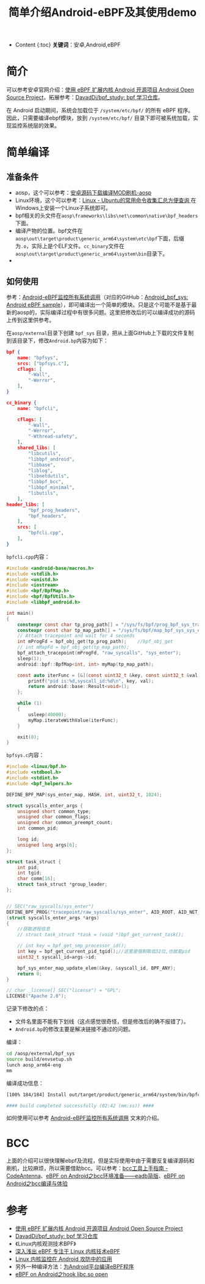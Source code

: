 ﻿---
layout:		post
category:	"android"
title:		"简单介绍Android-eBPF及其使用demo"

tags:		[android]
---
- Content
{:toc}
**关键词**：安卓,Android,eBPF



# 简介

可以参考安卓官网介绍：[使用 eBPF 扩展内核    Android 开源项目   Android Open Source Project](https://source.android.com/docs/core/architecture/kernel/bpf)，拓展参考：[DavadDi/bpf_study: bpf 学习仓库](https://github.com/DavadDi/bpf_study)。



在 Android 启动期间，系统会加载位于 `/system/etc/bpf/` 的所有 eBPF 程序。因此，只需要编译ebpf模块，放到 `/system/etc/bpf/` 目录下即可被系统加载，实现监控系统层的效果。



# 简单编译

## 准备条件

- aosp，这个可以参考：[安卓源码下载编译MOD刷机-aosp](https://zhupite.com/android/aosp.html)
- Linux环境，这个可以参考：[Linux - Ubuntu的常用命令收集汇总方便查询 ](https://zhupite.com/soft/linux-ubuntu.html)在Windows上安装一个Linux子系统即可。
- bpf相关的头文件在`aosp\frameworks\libs\net\common\native\bpf_headers`下面。
- 编译产物的位置。bpf文件在`aosp\out\target\product\generic_arm64\system\etc\bpf`下面，后缀为`.o`，实际上是个ELF文件。`cc_binary`文件在`aosp\out\target\product\generic_arm64\system\bin`目录下。
- 



## 如何使用

参考：[Android-eBPF监控所有系统调用](https://pshocker.github.io/2022/06/18/Android-eBPF%E7%9B%91%E6%8E%A7%E6%89%80%E6%9C%89%E7%B3%BB%E7%BB%9F%E8%B0%83%E7%94%A8/)（对应的GitHub：[Android_bpf_sys: Android eBPF sample](https://github.com/PShocker/Android_bpf_sys)），即可编译出一个简单的模块。只是这个可能不是基于最新的aosp的，实际编译过程中有很多问题。这里把修改后的可以编译成功的源码上传到这里供参考。

在`aosp/external`目录下创建 `bpf_sys` 目录，把从上面GitHub上下载的文件复制到该目录下，修改`Android.bp`内容为如下：

```json
bpf {
    name: "bpfsys",
    srcs: ["bpfsys.c"],
    cflags: [
        "-Wall",
        "-Werror",
    ],
}

cc_binary {
    name: "bpfcli",

    cflags: [
        "-Wall",
        "-Werror",
        "-Wthread-safety",
    ],
    shared_libs: [
        "libcutils",
        "libbpf_android",
        "libbase",
        "liblog",
        "libnetdutils",
        "libbpf_bcc",
        "libbpf_minimal",
        "libutils",
    ],
header_libs: [
        "bpf_prog_headers",
        "bpf_headers",
    ],
    srcs: [
        "bpfcli.cpp",
    ],
}
```

`bpfcli.cpp`内容：

```c
#include <android-base/macros.h>
#include <stdlib.h>
#include <unistd.h>
#include <iostream>
#include <bpf/BpfMap.h>
#include <bpf/BpfUtils.h>
#include <libbpf_android.h>

int main()
{
    constexpr const char tp_prog_path[] = "/sys/fs/bpf/prog_bpf_sys_tracepoint_raw_syscalls_sys_enter";
    constexpr const char tp_map_path[] = "/sys/fs/bpf/map_bpf_sys_sys_enter_map";
    // Attach tracepoint and wait for 4 seconds
    int mProgFd = bpf_obj_get(tp_prog_path);	//bpf_obj_get
    // int mMapFd = bpf_obj_get(tp_map_path);
    bpf_attach_tracepoint(mProgFd, "raw_syscalls", "sys_enter");
    sleep(1);
    android::bpf::BpfMap<int, int> myMap(tp_map_path);

    const auto iterFunc = [&](const uint32_t &key, const uint32_t &val, android::bpf::BpfMap<int, int> &) {
        printf("pid is:%d,syscall_id:%d\n", key, val);
        return android::base::Result<void>();
    };

    while (1)
    {
        usleep(40000);
        myMap.iterateWithValue(iterFunc);
    }

    exit(0);
}
```

`bpfsys.c`内容：

```c
#include <linux/bpf.h>
#include <stdbool.h>
#include <stdint.h>
#include <bpf_helpers.h>

DEFINE_BPF_MAP(sys_enter_map, HASH, int, uint32_t, 1024);

struct syscalls_enter_args {
	unsigned short common_type;
	unsigned char common_flags;
	unsigned char common_preempt_count;
	int common_pid;

    long id;
    unsigned long args[6];
};

struct task_struct {
	int pid;
	int tgid;
	char comm[16];
	struct task_struct *group_leader;
};


// SEC("raw_syscalls/sys_enter")
DEFINE_BPF_PROG("tracepoint/raw_syscalls/sys_enter", AID_ROOT, AID_NET_ADMIN, sys_enter)
(struct syscalls_enter_args *args)
{
    //获取进程信息
    // struct task_struct *task = (void *)bpf_get_current_task();

    // int key = bpf_get_smp_processor_id();
	int key = bpf_get_current_pid_tgid();//这里是强制取低32位,也就是pid
    uint32_t syscall_id=args->id;

    bpf_sys_enter_map_update_elem(&key, &syscall_id, BPF_ANY);
    return 0;
}

// char _license[] SEC("license") = "GPL";
LICENSE("Apache 2.0");
```

记录下修改的点：

- 文件名里面不能有下划线（这点感觉很奇怪，但是修改后的确不报错了）。
- `Android.bp`的修改主要是解决链接不通过的问题。



编译：

```bash
cd /aosp/external/bpf_sys
source build/envsetup.sh
lunch aosp_arm64-eng
mm
```

编译成功信息：

```bash
[100% 184/184] Install out/target/product/generic_arm64/system/bin/bpfcli

#### build completed successfully (02:42 (mm:ss)) ####
```

如何使用可以参考 [Android-eBPF监控所有系统调用](https://pshocker.github.io/2022/06/18/Android-eBPF%E7%9B%91%E6%8E%A7%E6%89%80%E6%9C%89%E7%B3%BB%E7%BB%9F%E8%B0%83%E7%94%A8/) 文末的介绍。



# BCC

上面的介绍可以很快理解ebpf及流程，但是实际使用中由于需要反复编译源码和刷机，比较麻烦，所以需要借助bcc。可以参考：[bcc工具上手指南 - CodeAntenna](https://codeantenna.com/a/5cCC1dAQf0)、[eBPF on Android之bcc环境准备——eadb简版](https://blog.seeflower.dev/archives/138/)、[eBPF on Android之bcc编译与体验](https://blog.seeflower.dev/archives/111/)



# 参考

- [使用 eBPF 扩展内核    Android 开源项目   Android Open Source Project](https://source.android.com/docs/core/architecture/kernel/bpf)
- [DavadDi/bpf_study: bpf 学习仓库](https://github.com/DavadDi/bpf_study)
- 《Linux内核观测技术BPF》
- [深入浅出 eBPF 专注于 Linux 内核技术eBPF](https://ebpf.top/)
- [Linux 内核监控在 Android 攻防中的应用](https://evilpan.com/2022/01/03/kernel-tracing/#top)
- 另外一种编译方法：[为Android平台编译eBPF程序](https://www.52pojie.cn/thread-1649849-1-1.html)
- [eBPF on Android之hook libc.so open](https://blog.seeflower.dev/archives/161/)

